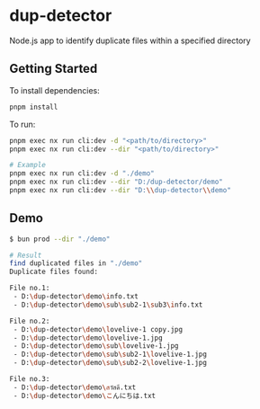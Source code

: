 # dup-detector

Node.js app to identify duplicate files within a specified directory

## Getting Started

To install dependencies:

```bash
pnpm install
```

To run:

```bash
pnpm exec nx run cli:dev -d "<path/to/directory>"
pnpm exec nx run cli:dev --dir "<path/to/directory>"

# Example
pnpm exec nx run cli:dev -d "./demo"
pnpm exec nx run cli:dev --dir "D:/dup-detector/demo"
pnpm exec nx run cli:dev --dir "D:\\dup-detector\\demo"
```

## Demo

```bash
$ bun prod --dir "./demo"

# Result
find duplicated files in "./demo"
Duplicate files found:

File no.1:
 - D:\dup-detector\demo\info.txt
 - D:\dup-detector\demo\sub\sub2-1\sub3\info.txt

File no.2:
 - D:\dup-detector\demo\lovelive-1 copy.jpg
 - D:\dup-detector\demo\lovelive-1.jpg
 - D:\dup-detector\demo\sub\lovelive-1.jpg
 - D:\dup-detector\demo\sub\sub2-1\lovelive-1.jpg
 - D:\dup-detector\demo\sub\sub2-2\lovelive-1.jpg

File no.3:
 - D:\dup-detector\demo\สวัสดี.txt
 - D:\dup-detector\demo\こんにちは.txt
```

